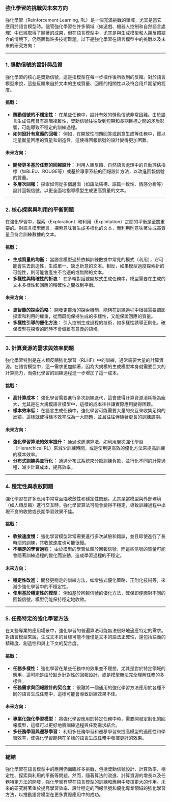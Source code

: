 ### **強化學習的挑戰與未來方向**

強化學習（Reinforcement Learning, RL）是一個充滿挑戰的領域，尤其是當它應用於語言模型時。儘管強化學習在許多領域（如遊戲、機器人控制和自然語言處理）中已經取得了顯著的成果，但在語言模型中，尤其是與生成模型和人類反饋結合的情境下，仍然面臨許多技術難題。以下是強化學習在語言模型中的挑戰以及未來的研究方向：

---

### **1. 獎勳信號的設計與品質**

強化學習的核心是獎勳信號，這是指模型在每一步操作後所收到的反饋。對於語言模型來說，這些反饋來自於文本的生成質量、回應的相關性以及符合用戶期望的程度。

#### **挑戰：**
- **獎勳信號的不穩定性：** 在某些任務中，設計有效的獎勳信號非常困難。由於語言生成任務具有高階複雜性，獎勳信號往往受到短期和長期目標之間的矛盾影響，可能導致不穩定的訓練過程。
- **如何設計有意義的回報：** 例如，在開放性問題回答或創意生成等任務中，難以定量衡量回應的質量和創造性，這使得回報信號的設計變得更加困難。

#### **未來方向：**
- **開發更多基於任務的回報設計：** 利用人類反饋、自然語言處理中的自動評估指標（如BLEU、ROUGE等）或基於專家系統的回報設計方法，以改進回報信號的質量。
- **多層次回報：** 探索如何從多個層面（如語法結構、語篇一致性、情感分析等）設計回報信號，以更全面地指導模型生成更高質量的文本。

---

### **2. 核心探索與利用的平衡問題**

在強化學習中，探索（Exploration）和利用（Exploitation）之間的平衡是至關重要的。對語言模型而言，探索意味著生成多樣化的文本，而利用則意味著生成高質量且符合訓練數據的文本。

#### **挑戰：**
- **生成質量的均衡：** 當語言模型過於依賴訓練數據中常見的模式（利用），它可能會失去創造性，生成單一、缺乏新意的文本。相反，如果模型過度探索新的可能性，則可能會產生不合適的或無關的文本。
- **多樣性與精確性的折衷：** 在多輪對話或開放式生成任務中，模型需要在生成的文本多樣性和回應的精確性之間找到平衡。

#### **未來方向：**
- **更智能的探索策略：** 開發更靈活的探索機制，能夠在訓練過程中根據需要調節探索和利用的權重，從而既能保持生成的多樣性，又能保證回應的質量。
- **多樣性引導的優化方法：** 引入控制生成過程的技術，如多樣性誘導正則化，確保模型在探索的同時不會偏離有意義的語境。

---

### **3. 計算資源的需求與效率問題**

強化學習特別是在人類反饋強化學習（RLHF）中的訓練，通常需要大量的計算資源。在語言模型中，這一需求更加顯著，因為大規模的生成模型本身就需要巨大的計算能力，而強化學習的訓練過程進一步增加了這一成本。

#### **挑戰：**
- **高計算成本：** 強化學習需要進行多次訓練迭代，這會使得計算資源消耗極為龐大，尤其是在大規模語言模型中，這樣的成本往往讓實際應用變得困難。
- **樣本效率低：** 在語言生成任務中，強化學習可能需要大量的交互來收集足夠的反饋，這樣就使得樣本效率成為一大問題，並且往往伴隨著更長的訓練周期。

#### **未來方向：**
- **強化學習算法的效率提升：** 通過改進演算法，如利用層次強化學習（Hierarchical RL）來減少訓練時間，或是使用更高效的優化方法來提高訓練的樣本效率。
- **分布式訓練與並行化：** 通過分布式系統來分擔訓練負擔，並行化不同的計算過程，減少計算成本，提高效率。

---

### **4. 穩定性與收斂問題**

強化學習在許多應用中常常面臨收斂性和穩定性問題。尤其是當模型與外部環境（如人類反饋）進行交互時，強化學習算法可能會變得不穩定，導致訓練過程中出現不良的收斂或長期學習效果不佳。

#### **挑戰：**
- **收斂速度慢：** 強化學習模型常常需要進行多次試驗和錯誤，並且即使進行了長時間的訓練，其收斂速度也可能很慢。
- **不穩定的學習過程：** 由於模型的學習依賴於回報信號，而這些信號的質量可能會隨著訓練過程的變化而波動，造成學習過程的不穩定。

#### **未來方向：**
- **穩定性改進：** 開發更穩定的訓練方法，如增強式優化策略、正則化技術等，來減少強化學習中的不穩定性。
- **使用基於穩定性的模型：** 例如基於回報信號的優化方法，確保即便面對不同的回報信號，模型仍能保持穩定地收斂。

---

### **5. 任務特定的強化學習方法**

在某些專業的應用場景中，強化學習的普遍算法可能無法很好地適應特定的需求。對語言模型來說，生成文本的目標可能不僅僅是文本的語法正確性，還包括語義的精確度、創造性和與上下文的契合度。

#### **挑戰：**
- **任務多樣性：** 強化學習在某些任務中的效果並不理想，尤其是對於特定領域的應用，這可能是由於缺乏針對性的回報設計，或是模型無法完全理解任務的多樣性。
- **任務需求與回報設計的契合度：** 很難將一個通用的強化學習方法應用於各種不同的語言生成任務中，這樣可能會導致訓練效果不佳。

#### **未來方向：**
- **專業化強化學習模型：** 將強化學習應用於特定任務中時，需要開發定制化的回報模型，這樣可以更好地將訓練過程與任務需求結合。
- **多任務學習與遷移學習：** 利用多任務學習和遷移學習來提高模型的適應性和學習效率，使強化學習能夠在多樣的語言生成任務中發揮更好的效果。

---

### **總結**

強化學習在語言模型中的應用仍面臨許多挑戰，包括獎勳信號設計、計算效率、穩定性、探索與利用的平衡等問題。然而，隨著算法的改進、計算資源的增長以及任務特定方法的開發，強化學習有望在語言模型的訓練和應用中發揮更大的作用。未來的研究將著重於提高學習效率、設計穩定的回報信號和優化專業領域的強化學習方法，以推動語言模型在更多實際應用中的成功。